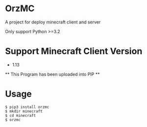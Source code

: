 # OrzMC

A project for deploy minecraft client and server

Only support Python >=3.2


# Support Minecraft Client Version

- 1.13


** This Program has been uploaded into PIP **

# Usage

```
$ pip3 install orzmc
$ mkdir minecraft
$ cd minecraft
$ orzmc
```
